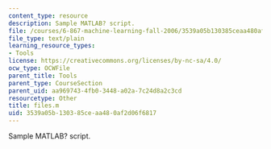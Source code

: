 ```yaml
---
content_type: resource
description: Sample MATLAB? script.
file: /courses/6-867-machine-learning-fall-2006/3539a05b130385ceaa480af2d06f6817_files.m
file_type: text/plain
learning_resource_types:
- Tools
license: https://creativecommons.org/licenses/by-nc-sa/4.0/
ocw_type: OCWFile
parent_title: Tools
parent_type: CourseSection
parent_uid: aa969743-4fb0-3448-a02a-7c24d8a2c3cd
resourcetype: Other
title: files.m
uid: 3539a05b-1303-85ce-aa48-0af2d06f6817
---
```

Sample MATLAB? script.